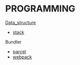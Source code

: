 PROGRAMMING
===

[Data_structure](https://github.com/mrlee323/TIL/blob/main/programming/data_structure.md)
- [stack](https://github.com/mrlee323/TIL/blob/main/programming/stack.md)

Bundler
- [parcel](https://github.com/mrlee323/TIL/blob/main/programming/bundler_parcel.md)
- [webpack](https://github.com/mrlee323/TIL/blob/main/programming/bundler_webpack.md)